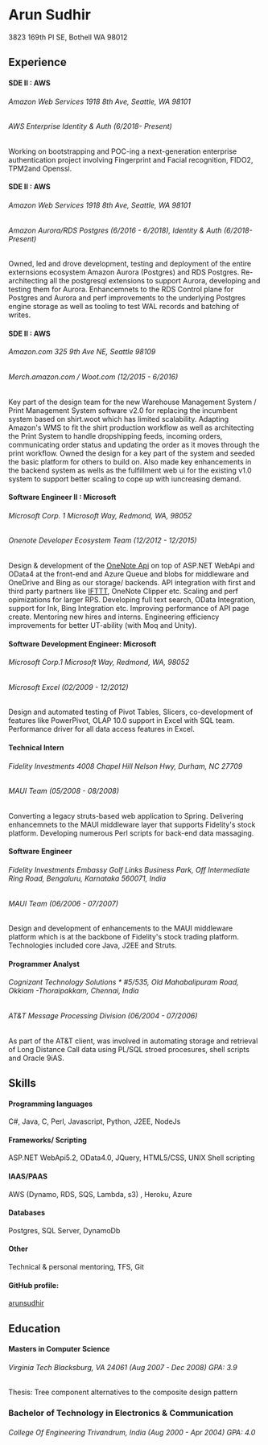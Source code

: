 Arun Sudhir
===========
3823 169th Pl SE,
Bothell WA 98012  

## Experience
#### SDE II : AWS
###### Amazon Web Services *1918 8th Ave, Seattle, WA 98101*
###### AWS Enterprise Identity & Auth (6/2018- Present)
Working on bootstrapping and POC-ing a next-generation enterprise authentication project involving Fingerprint and Facial recognition, FIDO2, TPM2and Openssl.  

#### SDE II : AWS
###### Amazon Web Services *1918 8th Ave, Seattle, WA 98101*
###### Amazon Aurora/RDS Postgres (6/2016 - 6/2018), Identity & Auth (6/2018- Present)
Owned, led and drove development, testing and deployment of the entire externsions ecosystem Amazon Aurora (Postgres) and RDS Postgres. Re-architecting all the postgresql extensions to support Aurora, developing and testing them for Aurora. Enhancemnets to the RDS Control plane for Postgres and Aurora and perf improvements to the underlying Postgres engine storage as well as tooling to test WAL records and batching of writes.

#### SDE II : AWS
###### Amazon.com *325 9th Ave NE, Seattle 98109*
###### Merch.amazon.com / Woot.com (12/2015 - 6/2016)
Key part of the design team for the new Warehouse Management System / Print Management System software v2.0 for replacing the incumbent system based on shirt.woot which has limited scalability. Adapting Amazon's WMS to fit the shirt production workflow as well as architecting the Print System to handle dropshipping feeds, incoming orders, communicating order status and updating the order as it moves through the print workflow. Owned the design for a key part of the system and seeded the basic platform for others to build on. Also made key enhancements in the backend system as wells as the fulfillment web ui for the existing v1.0 system to support better scaling to cope up with iuncreasing demand. 
#### Software Engineer II : Microsoft
###### Microsoft Corp. *1 Microsoft Way, Redmond, WA, 98052*
###### Onenote Developer Ecosystem Team (12/2012 - 12/2015)
Design & development of the [OneNote Api](http://dev.onenote.com) on top of ASP.NET WebApi and OData4 at 
the front-end and Azure Queue and blobs for middleware and OneDrive and Bing as our storage/ backends.
API integration with first and third party partners like [IFTTT](https://ifttt.com/onenote), OneNote Clipper etc. 
Scaling and perf opimizations for larger RPS. Developing full text search, OData Integration, support for Ink, 
Bing Integration etc. Improving performance of API page create. Mentoring new hires and interns. 
Engineering efficiency improvements for better UT-ability (with Moq and Unity).
#### Software Development Engineer: Microsoft
###### Microsoft Corp.*1 Microsoft Way, Redmond, WA, 98052*
###### Microsoft Excel (02/2009 - 12/2012)
Design and automated testing of Pivot Tables, Slicers, co-development of features like PowerPivot, OLAP 10.0 
support in Excel with SQL team. Performance driver for all data access features in Excel.
#### Technical Intern
###### Fidelity Investments *4008 Chapel Hill Nelson Hwy, Durham, NC 27709* 
###### MAUI Team (05/2008 - 08/2008)
Converting a legacy struts-based web application to Spring. Delivering enhancemnets to the MAUI middleware layer 
that supports Fidelity's stock platform. Developing numerous Perl scripts for back-end data massaging. 
#### Software Engineer
###### Fidelity Investments *Embassy Golf Links Business Park, Off Intermediate Ring Road, Bengaluru, Karnataka 560071, India* 
###### MAUI Team (06/2006 - 07/2007) 
Design and development of enhancements to the MAUI middleware platform which is at the backbone of Fidelity's stock
trading platform. Technologies included core Java, J2EE and Struts.
#### Programmer Analyst
###### Cognizant Technology Solutions * #5/535, Old Mahabalipuram Road, Okkiam -Thoraipakkam, Chennai, India 
###### AT&T Message Processing Division (06/2004 - 07/2006)
As part of the AT&T client, was involved in automating storage and retrieval of Long Distance Call data using PL/SQL
stroed procesures, shell scripts and Oracle 9iAS.

## Skills

#### Programming languages
C#, Java, C, Perl, Javascript, Python, J2EE, NodeJs
#### Frameworks/ Scripting
ASP.NET WebApi5.2, OData4.0, JQuery, HTML5/CSS, UNIX Shell scripting
#### IAAS/PAAS
AWS (Dynamo, RDS, SQS, Lambda, s3) , Heroku, Azure
#### Databases
Postgres, SQL Server, DynamoDb
#### Other
Technical & personal mentoring, TFS, Git
#### GitHub profile:
[arunsudhir](https://github.com/arunsudhir/)
## Education

#### Masters in Computer Science 
###### Virginia Tech *Blacksburg, VA 24061* (Aug 2007 - Dec 2008) GPA: 3.9
Thesis: Tree component alternatives to the composite design pattern
### Bachelor of Technology in Electronics & Communication
###### College Of Engineering *Trivandrum, India* (Aug 2000 - Apr 2004) GPA: 4.0

